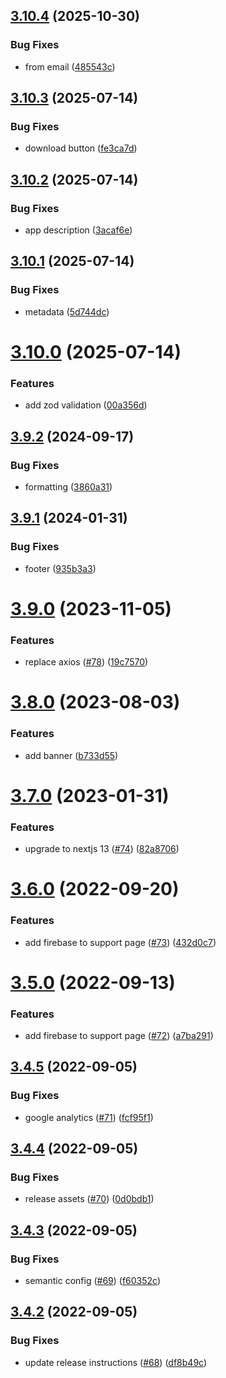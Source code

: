 ## [3.10.4](https://github.com/renansigolo/my-adhd-website/compare/v3.10.3...v3.10.4) (2025-10-30)


### Bug Fixes

* from email ([485543c](https://github.com/renansigolo/my-adhd-website/commit/485543cc0efa6e15e74027c4cee2bd944b816700))

## [3.10.3](https://github.com/renansigolo/my-adhd-website/compare/v3.10.2...v3.10.3) (2025-07-14)


### Bug Fixes

* download button ([fe3ca7d](https://github.com/renansigolo/my-adhd-website/commit/fe3ca7d67e6577afbaf7f874379e5cf32d33f772))

## [3.10.2](https://github.com/renansigolo/my-adhd-website/compare/v3.10.1...v3.10.2) (2025-07-14)


### Bug Fixes

* app description ([3acaf6e](https://github.com/renansigolo/my-adhd-website/commit/3acaf6ed7d2e1621bfeacb70fcaa389d222b982a))

## [3.10.1](https://github.com/renansigolo/my-adhd-website/compare/v3.10.0...v3.10.1) (2025-07-14)


### Bug Fixes

* metadata ([5d744dc](https://github.com/renansigolo/my-adhd-website/commit/5d744dcce543ce4405c0bff59cb16f08cbc1ec27))

# [3.10.0](https://github.com/renansigolo/my-adhd-website/compare/v3.9.2...v3.10.0) (2025-07-14)


### Features

* add zod validation ([00a356d](https://github.com/renansigolo/my-adhd-website/commit/00a356de331dca42795acbd7aa63c8beadc7002a))

## [3.9.2](https://github.com/renansigolo/my-adhd-website/compare/v3.9.1...v3.9.2) (2024-09-17)


### Bug Fixes

* formatting ([3860a31](https://github.com/renansigolo/my-adhd-website/commit/3860a31e852293d79c32fda5c3efcf65b9f0a15a))

## [3.9.1](https://github.com/renansigolo/my-adhd-website/compare/v3.9.0...v3.9.1) (2024-01-31)


### Bug Fixes

* footer ([935b3a3](https://github.com/renansigolo/my-adhd-website/commit/935b3a392b882f0c13e94ac3080d4fd216f32be2))

# [3.9.0](https://github.com/renansigolo/my-adhd-website/compare/v3.8.0...v3.9.0) (2023-11-05)


### Features

* replace axios ([#78](https://github.com/renansigolo/my-adhd-website/issues/78)) ([19c7570](https://github.com/renansigolo/my-adhd-website/commit/19c7570ccc9820c6dda69088ae32c4e36cadb8aa))

# [3.8.0](https://github.com/renansigolo/my-adhd-website/compare/v3.7.0...v3.8.0) (2023-08-03)


### Features

* add banner ([b733d55](https://github.com/renansigolo/my-adhd-website/commit/b733d558610adad8d09cdb53b1e582898d057b7f))

# [3.7.0](https://github.com/renansigolo/my-adhd-website/compare/v3.6.0...v3.7.0) (2023-01-31)


### Features

* upgrade to nextjs 13 ([#74](https://github.com/renansigolo/my-adhd-website/issues/74)) ([82a8706](https://github.com/renansigolo/my-adhd-website/commit/82a870637c5b45b1dc6efea5e31639c0bfe9ea34))

# [3.6.0](https://github.com/renansigolo/my-adhd-website/compare/v3.5.0...v3.6.0) (2022-09-20)


### Features

* add firebase to support page ([#73](https://github.com/renansigolo/my-adhd-website/issues/73)) ([432d0c7](https://github.com/renansigolo/my-adhd-website/commit/432d0c7ad87592f31e10c7a1acdef71ca4b0915e))

# [3.5.0](https://github.com/renansigolo/my-adhd-website/compare/v3.4.5...v3.5.0) (2022-09-13)


### Features

* add firebase to support page ([#72](https://github.com/renansigolo/my-adhd-website/issues/72)) ([a7ba291](https://github.com/renansigolo/my-adhd-website/commit/a7ba29150c266867a2ecdaca4d448391248c7416))

## [3.4.5](https://github.com/renansigolo/my-adhd-website/compare/v3.4.4...v3.4.5) (2022-09-05)


### Bug Fixes

* google analytics ([#71](https://github.com/renansigolo/my-adhd-website/issues/71)) ([fcf95f1](https://github.com/renansigolo/my-adhd-website/commit/fcf95f1ec0f5b74791a878f8ff9ad3b83dc9682b))

## [3.4.4](https://github.com/renansigolo/my-adhd-website/compare/v3.4.3...v3.4.4) (2022-09-05)


### Bug Fixes

* release assets ([#70](https://github.com/renansigolo/my-adhd-website/issues/70)) ([0d0bdb1](https://github.com/renansigolo/my-adhd-website/commit/0d0bdb198226e1a0fb7d85977b84a610d7600152))

## [3.4.3](https://github.com/renansigolo/my-adhd-website/compare/v3.4.2...v3.4.3) (2022-09-05)


### Bug Fixes

* semantic config ([#69](https://github.com/renansigolo/my-adhd-website/issues/69)) ([f60352c](https://github.com/renansigolo/my-adhd-website/commit/f60352cc4701a3b011809fe84b474dfa79458657))

## [3.4.2](https://github.com/renansigolo/my-adhd-website/compare/v3.4.1...v3.4.2) (2022-09-05)


### Bug Fixes

* update release instructions ([#68](https://github.com/renansigolo/my-adhd-website/issues/68)) ([df8b49c](https://github.com/renansigolo/my-adhd-website/commit/df8b49c878c78a44286029514bf747cfe4735805))
